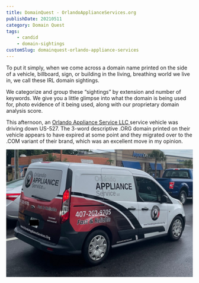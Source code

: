 ```yaml
---
title: DomainQuest - OrlandoApplianceServices.org
publishDate: 20210511
category: Domain Quest
tags:
    - candid
    - domain-sightings
customSlug: domainquest-orlando-appliance-services
---
```


To put it simply, when we come across a domain name printed on the side of a vehicle, billboard, sign, or building in the living, breathing world we live in, we call these IRL domain sightings.

We categorize and group these “sightings” by extension and number of keywords. We give you a little glimpse into what the domain is being used for, photo evidence of it being used, along with our proprietary domain analysis score.

This afternoon, an [Orlando Appliance Service LLC ](https://www.orlandoapplianceservices.com/)service vehicle was driving down US-527. The 3-word descriptive .ORG domain printed on their vehicle appears to have expired at some point and they migrated over to the .COM variant of their brand, which was an excellent move in my opinion.

![](../assets/orlando-appliance-service.jpeg)
